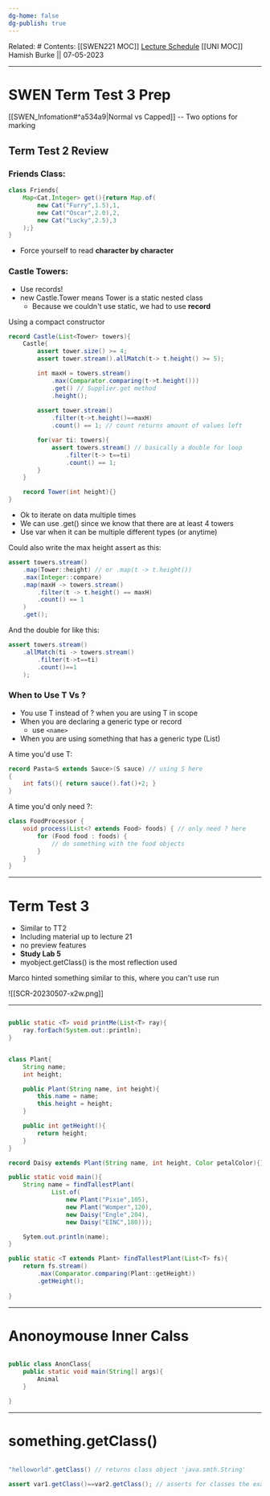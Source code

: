 ```yaml
---
dg-home: false
dg-publish: true
---
```


Related: #
Contents: [[SWEN221 MOC]]
[Lecture Schedule](https://ecs.wgtn.ac.nz/Courses/SWEN221_2023T1/LectureSchedule)
[[UNI MOC]]
Hamish Burke || 07-05-2023
***

# SWEN Term Test 3 Prep

[[SWEN_Infomation#^a534a9\|Normal vs Capped]] -- Two options for marking

## Term Test 2 Review

### Friends Class:

```java
class Friends{
	Map<Cat,Integer> get(){return Map.of(
		new Cat("Furry",1.5),1,
		new Cat("Oscar",2.0),2,
		new Cat("Lucky",2.5),3
	);}
}
```

- Force yourself to read **character by character**

### Castle Towers:

- Use records!
- new Castle.Tower means Tower is a static nested class
	- Because we couldn't use static, we had to use **record**

Using a compact constructor

```java
record Castle(List<Tower> towers){
	Castle{
		assert tower.size() >= 4;
		assert tower.stream().allMatch(t-> t.height() >= 5);

		int maxH = towers.stream()
			.max(Comparator.comparing(t->t.height()))
			.get() // Supplier.get method
			.height();
			
		assert tower.stream()
			.filter(t->t.height()==maxH)
			.count() == 1; // count returns amount of values left

		for(var ti: towers){
			assert towers.stream() // basically a double for loop
				.filter(t-> t==ti)
				.count() == 1;
		}
	}

	record Tower(int height){}
}
```

- Ok to iterate on data multiple times
- We can use .get() since we know that there are at least 4 towers
- Use var when it can be multiple different types (or anytime)

Could also write the max height assert as this:

```java
assert towers.stream()
	.map(Tower::height) // or .map(t -> t.height())
	.max(Integer::compare)
	.map(maxH -> towers.stream()
		.filter(t -> t.height() == maxH)
		.count() == 1
	)
	.get(); 
```

And the double for like this:

```java
assert towers.stream()
	.allMatch(ti -> towers.stream()
		.filter(t->t==ti)
		.count()==1
	);
```

### When to Use T Vs ?

- You use T instead of ? when you are using T in scope
- When you are declaring a generic type or record
	- use ``<name>``
- When you are using something that has a generic type (List)

A time you'd use T:

```java
record Pasta<S extends Sauce>(S sauce) // using S here
{
	int fats(){ return sauce().fat()+2; }
}
```

A time you'd only need ?:

```java
class FoodProcessor {
    void process(List<? extends Food> foods) { // only need ? here
        for (Food food : foods) {
            // do something with the food objects
        }
    }
}
```

***

# Term Test 3

- Similar to TT2
- Including material up to lecture 21
- no preview features
- **Study Lab 5**
- myobject.getClass() is the most reflection used


Marco hinted something similar to this, where you can't use run




![[SCR-20230507-x2w.png]]





***

```java

public static <T> void printMe(List<T> ray){
	ray.forEach(System.out::println);
}
```

```java

class Plant{
	String name;
	int height;

	public Plant(String name, int height){
		this.name = name;
		this.height = height;
	}

	public int getHeight(){
		return height;
	}
}

record Daisy extends Plant(String name, int height, Color petalColor){}

public static void main(){
	String name = findTallestPlant(
			List.of(
				new Plant("Pixie",105),
				new Plant("Womper",120),
				new Daisy("Engle",204),
				new Daisy("EINC",180)));

	Sytem.out.println(name);
}

public static <T extends Plant> findTallestPlant(List<T> fs){
	return fs.stream()
		.max(Comparator.comparing(Plant::getHeight))
		.getHeight();
	
}
```

***

# Anonoymouse Inner Calss

```java

public class AnonClass{
	public static void main(String[] args){
		Animal
	}

}
```

***

# something.getClass()

```java

"helloworld".getClass() // returns class object 'java.smth.String'

assert var1.getClass()==var2.getClass(); // asserts for classes the exact same

